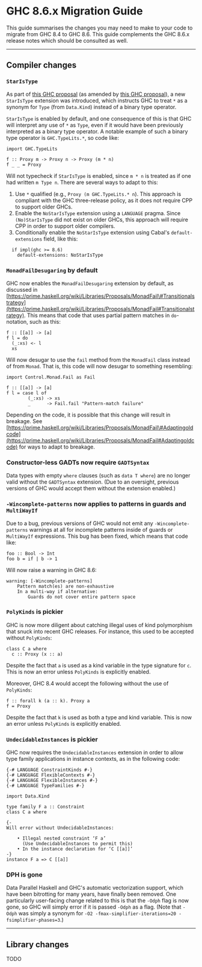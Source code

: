 # GHC 8.6.x Migration Guide


This guide summarises the changes you may need to make to your code to migrate from GHC 8.4 to GHC 8.6. This guide complements the GHC 8.6.x release notes which should be consulted as well.

---

## Compiler changes

### `StarIsType`



As part of [this GHC proposal](https://github.com/ghc-proposals/ghc-proposals/blob/05721788de9ab6538def68c3c2c9dec50c9f24a8/proposals/0020-no-type-in-type.rst) (as amended by [ this GHC proposal](https://github.com/ghc-proposals/ghc-proposals/pull/146)), a new `StarIsType` extension was introduced, which instructs GHC to treat `*` as a synonym for `Type` (from `Data.Kind`) instead of a binary type operator.



`StarIsType` is enabled by default, and one consequence of this is that GHC will interpret any use of `*` as `Type`, even if it would have been previously interpreted as a binary type operator. A notable example of such a binary type operator is `GHC.TypeLits.*`, so code like:


```
import GHC.TypeLits

f :: Proxy m -> Proxy n -> Proxy (m * n)
f _ _ = Proxy
```


Will not typecheck if `StarIsType` is enabled, since `m * n` is treated as if one had written `m Type n`. There are several ways to adapt to this:

1. Use `*` qualified (e.g., `Proxy (m GHC.TypeLits.* n`). This approach is compliant with the GHC three-release policy, as it does not require CPP to support older GHCs.
1. Enable the `NoStarIsType` extension using a `LANGUAGE` pragma. Since `(No)StarIsType` did not exist on older GHCs, this approach will require CPP in order to support older compilers.
1. Conditionally enable the `NoStarIsType` extension using Cabal's `default-extensions` field, like this:

  ```wiki
    if impl(ghc >= 8.6)
      default-extensions: NoStarIsType
  ```

### `MonadFailDesugaring` by default



GHC now enables the `MonadFailDesugaring` extension by default, as discussed in [https://prime.haskell.org/wiki/Libraries/Proposals/MonadFail\#Transitionalstrategy](https://prime.haskell.org/wiki/Libraries/Proposals/MonadFail#Transitionalstrategy). This means that code that uses partial pattern matches in `do`-notation, such as this:


```
f :: [[a]] -> [a]
f l = do
  (_:xs) <- l
  xs
```


Will now desugar to use the `fail` method from the `MonadFail` class instead of from `Monad`. That is, this code will now desugar to something resembling:


```
import Control.Monad.Fail as Fail

f :: [[a]] -> [a]
f l = case l of
        (_:xs) -> xs
        _      -> Fail.fail "Pattern-match failure"
```


Depending on the code, it is possible that this change will result in breakage. See [https://prime.haskell.org/wiki/Libraries/Proposals/MonadFail\#Adaptingoldcode](https://prime.haskell.org/wiki/Libraries/Proposals/MonadFail#Adaptingoldcode) for ways to adapt to breakage.

### Constructor-less GADTs now require `GADTSyntax`


Data types with empty `where` clauses (such as `data T where`) are no longer valid without the `GADTSyntax` extension. (Due to an oversight, previous versions of GHC would accept them without the extension enabled.)

### `-Wincomplete-patterns` now applies to patterns in guards and `MultiWayIf`



Due to a bug, previous versions of GHC would not emit any `-Wincomplete-patterns` warnings at all for incomplete patterns inside of guards or `MultiWayIf` expressions. This bug has been fixed, which means that code like:


```
foo :: Bool -> Int
foo b = if | b -> 1
```


Will now raise a warning in GHC 8.6:

```wiki
warning: [-Wincomplete-patterns]
    Pattern match(es) are non-exhaustive
    In a multi-way if alternative:
        Guards do not cover entire pattern space
```

### `PolyKinds` is pickier



GHC is now more diligent about catching illegal uses of kind polymorphism that snuck into recent GHC releases. For instance, this used to be accepted without `PolyKinds`:


```
class C a where
  c :: Proxy (x :: a)
```


Despite the fact that `a` is used as a kind variable in the type signature for `c`. This is now an error unless `PolyKinds` is explicitly enabled.



Moreover, GHC 8.4 would accept the following without the use of `PolyKinds`:


```
f :: forall k (a :: k). Proxy a
f = Proxy
```


Despite the fact that `k` is used as both a type and kind variable. This is now an error unless `PolyKinds` is explicitly enabled.

### `UndecidableInstances` is pickier



GHC now requires the `UndecidableInstances` extension in order to allow type family applications in instance contexts, as in the following code:


```
{-# LANGUAGE ConstraintKinds #-}
{-# LANGUAGE FlexibleContexts #-}
{-# LANGUAGE FlexibleInstances #-}
{-# LANGUAGE TypeFamilies #-}

import Data.Kind

type family F a :: Constraint
class C a where

{-
Will error without UndecidableInstances:

    • Illegal nested constraint ‘F a’
      (Use UndecidableInstances to permit this)
    • In the instance declaration for ‘C [[a]]’
-}
instance F a => C [[a]]
```

### DPH is gone



Data Parallel Haskell and GHC's automatic vectorization support, which have been bitrotting for many years, have finally been removed. One particularly user-facing change related to this is that the `-Odph` flag is now gone, so GHC will simply error if it is passed `-Odph` as a flag. (Note that `-Odph` was simply a synonym for `-O2 -fmax-simplifier-iterations=20 -fsimplifier-phases=3`.)


---


## Library changes



TODO


